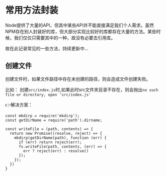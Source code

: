 # 常用方法封装
 Node提供了大量的API，但其中某些API并不能直接满足我们个人需求。虽然NPM存在别人封装好的库，但大部分实现比较好的库都存在大量的方法。某些时候，我们仅仅只需要其中的一种，故没有必要去引用库。

故在此记录常见的一些方法，持续更新中...

## 创建文件  
创建文件时，如果文件路径中存在未创建的路径，则会造成文件创建失败。

比如： 创建`src/index.js`时,如果此时src文件夹目录不存在，则会抛出`no such file or directory, open 'src/index.js'`

👉解决方案：
```
const mkdirp = require('mkdirp');
const getDirName = require('path').dirname;

const writeFile = (path, contents) => {
  return new Promise((resolve, reject) => {
    mkdirp(getDirName(path), function (err) {
      if (err) return reject(err);
      fs.writeFile(path, contents, (err) => {
        err ? reject(err) : resolve()
      });
    });
  })
}
```

<Valine />